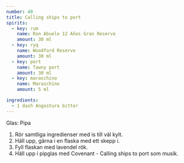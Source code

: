```yaml
---
number: 40
title: Calling ships to port
spirits: 
  - key: rum
    name: Ron Abuelo 12 Años Gran Reserva
    amount: 30 ml
  - key: ryq
    name: Woodford Reserve
    amount: 30 ml
  - key: port
    name: Tawny port
    amount: 30 ml
  - key: maraschino
    name: Maraschino
    amount: 5 ml

ingredients: 
  - 1 dash Angostura bitter
---
```


Glas: Pipa

1) Rör samtliga ingredienser med is till väl kylt.  
2) Häll upp, gärna i en flaska med ett skepp i. 
3) Fyll flaskan med lavendel rök.
4) Häll upp i pipglas med Covenant - Calling ships to port som musik.
